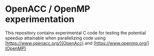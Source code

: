 # OpenACC / OpenMP experimentation

This repository contains experimental C code for testing the potential speedup attainable when parallelizing code using [https://www.openacc.org/](OpenAcc) and [https://www.openmp.org/](OpenMP)
